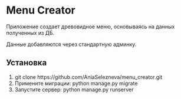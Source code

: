 <h1>Menu Creator</h1>
<p>Приложение создает древовидное меню, основываясь на данных полученных из ДБ.</p>
<p>Данные добавляются через стандартную админку.</p>
<h2>Установка</h2>
<ol>
  <li>git clone https://github.com/AniaSelezneva/menu_creator.git</li>
  <li>Примените миграции: python manage.py migrate</li>
  <li>Запустите сервер: python manage.py runserver</li>
</ol>

